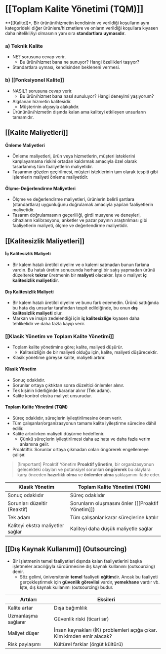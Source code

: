 
# [[Toplam Kalite Yönetimi (TQM)]]

 **[[Kalite]]*, Bir ürünün/hizmetin kendisinin ve verildiği koşulların aynı kategorideki diğer ürünlere/hizmetlere ve onların verildiği koşullara kıyasen daha nitelikli/iyi olmasının yanı sıra **standartlara uymasıdır**.
### a) Teknik Kalite
- NE? sorusuna cevap verir.
	- Bu ürün/hizmet bana ne sunuyor? Hangi özellikleri taşıyor?
- Standartlara uyması, kendisinden bekleneni vermesi.
### b) [[Fonksiyonel Kalite]]
- NASIL? sorusuna cevap verir.
	- Bu ürün/hizmet bana nasıl sunuluyor? Hangi deneyimi yaşıyorum?
- Algılanan hizmetin kalitesidir.
	- Müşterinin algısıyla alakalıdır.
- Ürününün/hizmetin dışında kalan ama kaliteyi etkileyen unsurların tamamıdır.
## [[Kalite Maliyetleri]]
#### Önleme Maliyetleri
- Önleme maliyetleri, ürün veya hizmetlerin, müşteri isteklerini karşılayamama riskini ortadan kaldırmak amacıyla özel olarak tasarlanmış tüm faaliyetlerin maliyetidir. 
- Tasarımın gözden geçirilmesi, müşteri isteklerinin tam olarak tespiti gibi işlemlerin maliyeti önleme maliyetidir.
#### Ölçme-Değerlendirme Maliyetleri
- Ölçme ve değerlendirme maliyetleri, ürünlerin belirli şartlara (standartlara) uygunluğunu doğrulamak amacıyla yapılan faaliyetlerin maliyetidir. 
- Tasarım doğrulamasının geçerliliği, girdi muayene ve deneyleri, cihazların kalibrasyonu, anketler ve pazar payının araştırılması gibi faaliyetlerin maliyeti, ölçme ve değerlendirme maliyetidir.
## [[Kalitesizlik Maliyetleri]]

#### İç Kalitesizlik Maliyeti
- Bir kalem hatalı üretildi diyelim ve o kalemi satmadan bunun farkına vardın. Bu hatalı üretim sonucunda herhangi bir satış yapmadan ürünü düzelterek **tekrar** üretmenin bir **maliyeti** olacaktır. İşte o maliyet **iç kalitesizlik maliyeti**dir.
#### Dış Kalitesizlik Maliyeti
- Bir kalem hatalı üretildi diyelim ve bunu fark edemedin. Ürünü sattığında bu hata dış unsurlar tarafından tespit edildiğinde, bu onun **dış kalitesizlik maliyeti** olur. 
- Markan ve imajın zedelendiği için **iç kalitesizliğe** kıyasen daha tehlikelidir ve daha fazla kayıp verir.
### **[[Klasik Yönetim ve Toplam Kalite Yönetimi]]**
- Toplam kalite yönetimine göre; kalite, maliyeti düşürür.
	- Kalitesizliğin de bir maliyeti olduğu için, kalite, maliyeti düşürecektir.
- Klasik yönetime göreyse kalite, maliyeti artırır.
#### Klasik Yönetim
- Sonuç odaklıdır.
- Sorunlar ortaya çıktıktan sonra düzeltici önlemler alınır.
- Tek kişinin liderliğinde kararlar alınır (Tek adam).
- Kalite kontrol ekstra maliyet unsurudur.
#### Toplam Kalite Yönetimi (TQM)
- Süreç odaklıdır, süreçlerin iyileştirilmesine önem verir.
- Tüm çalışanlar/organizasyonun tamamı kalite iyileştirme sürecine dâhil edilir.
- Kalite artırılırken maliyeti düşürme hedeflenir.
	- Çünkü süreçlerin iyileştirilmesi daha az hata ve daha fazla verim anlamına gelir.
- Proaktiftir. Sorunlar ortaya çıkmadan onları öngörerek engellemeye çalışır. 

> [!important] Proaktif Yönetim
> **Proaktif yönetim**, bir organizasyonun gelecekteki olayları ve potansiyel sorunları **öngörerek** bu olaylara karşı önceden **hazırlıklı olma** ve **önlemler alma** yaklaşımını ifade eder.

| Klasik Yönetim                    | Toplam Kalite Yönetimi (TQM)                       |
| --------------------------------- | -------------------------------------------------- |
| Sonuç odaklıdır                   | Süreç odaklıdır                                    |
| Sorunları düzeltir (Reaktif)      | Sorunların oluşmasını önler ([[Proaktif Yönetim]]) |
| Tek adam                          | Tüm çalışanlar karar süreçlerine katılır           |
| Kaliteyi ekstra maliyetler sağlar | Kaliteyi daha düşük maliyetle sağlar               |

## [[Dış Kaynak Kullanımı]] (Outsourcing)
- Bir işletmenin temel faaliyetleri dışında kalan faaliyetlerini başka işletmeler aracılığıyla sürdürmesine dış kaynak kullanımı (outsourcing) denir.
	- Söz gelimi, üniversitenin **temel** faaliyeti **eğitim**dir. Ancak bu faaliyeti gerçekleştirmek için **güvenlik görevlisi** vardır, **yemekhane** vardır vb. İşte, dış kaynak kullanımı (outsourcing) budur.

| Artıları            | Eksileri                                                               |
| ------------------- | ---------------------------------------------------------------------- |
| Kalite artar        | Dışa bağımlılık                                                        |
| Uzmanlaşma sağlanır | Güvenlik riski (ticari sır)                                            |
| Maliyet düşer       | İnsan kaynakları (İK) problemleri açığa çıkar. Kim kimden emir alacak? |
| Risk paylaşımı      | Kültürel farklar (örgüt kültürü)                                       |
